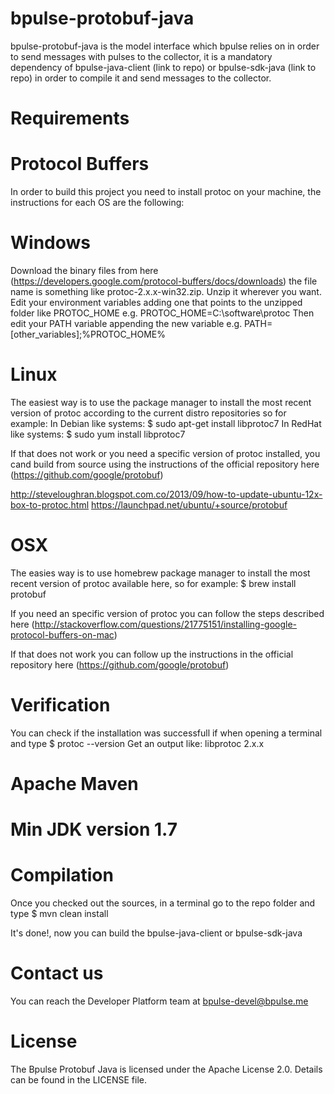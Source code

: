 # bpulse-protobuf-java

bpulse-protobuf-java is the model interface which bpulse relies on in order to send messages with pulses
to the collector, it is a mandatory dependency of bpulse-java-client (link to repo) or bpulse-sdk-java (link to repo)
in order to compile it and send messages to the collector.

# Requirements

# Protocol Buffers
In order to build this project you need to install protoc on your machine, the instructions
for each OS are the following:

# Windows
Download the binary files from here (https://developers.google.com/protocol-buffers/docs/downloads)
the file name is something like protoc-2.x.x-win32.zip.
Unzip it wherever you want.
Edit your environment variables adding one that points to the unzipped folder like PROTOC_HOME
e.g. PROTOC_HOME=C:\software\protoc
Then edit your PATH variable appending the new variable
e.g. PATH=[other_variables];%PROTOC_HOME%

# Linux
The easiest way is to use the package manager to install the most recent version of protoc according
to the current distro repositories so for example:
In Debian like systems:
$ sudo apt-get install libprotoc7
In RedHat like systems:
$ sudo yum install libprotoc7

If that does not work or you need a specific version of protoc installed, you cand build from source
using the instructions of the official repository here (https://github.com/google/protobuf)

http://steveloughran.blogspot.com.co/2013/09/how-to-update-ubuntu-12x-box-to-protoc.html
https://launchpad.net/ubuntu/+source/protobuf

# OSX
The easies way is to use homebrew package manager to install the most recent version of protoc
available here, so for example:
$ brew install protobuf

If you need an specific version of protoc you can follow the steps described here (http://stackoverflow.com/questions/21775151/installing-google-protocol-buffers-on-mac)

If that does not work you can follow up the instructions in the official repository here (https://github.com/google/protobuf)

# Verification
You can check if the installation was successfull if when opening a terminal and type
$ protoc --version
Get an output like:
libprotoc 2.x.x

# Apache Maven
# Min JDK version 1.7

# Compilation

Once you checked out the sources, in a terminal go to the repo folder and type
$ mvn clean install

It's done!, now you can build the bpulse-java-client or bpulse-sdk-java

# Contact us

You can reach the Developer Platform team at bpulse-devel@bpulse.me

# License

The Bpulse Protobuf Java is licensed under the Apache License 2.0. Details can be found in the LICENSE file.


